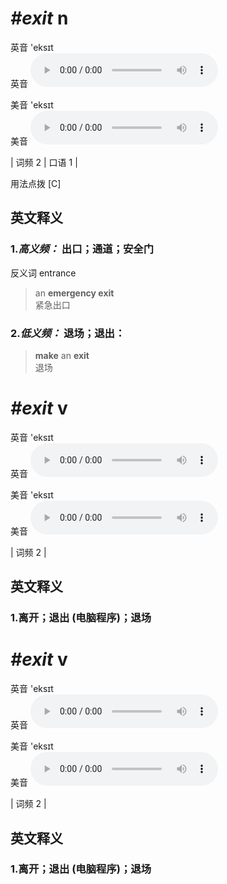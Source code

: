 # ***\#exit*** n
英音 'eksɪt  
英音
<audio src="./media/exit-B.aac" controls="controls"></audio>

美音 'eksɪt  
美音
<audio src="./media/exit.aac" controls="controls"></audio>



| 词频 2 | 口语 1 |  

用法点拨  [C]

英文释义
---
### 1.*高义频：* **出口；通道；安全门**  
反义词 entrance 

 > an **emergency exit**   
 > 紧急出口    

### 2.*低义频：* **退场；退出：**  

 > **make** an **exit**  
 > 退场    


# ***\#exit*** v
英音 'eksɪt  
英音
<audio src="./media/exit-B.aac" controls="controls"></audio>

美音 'eksɪt  
美音
<audio src="./media/exit.aac" controls="controls"></audio>



| 词频 2 |  

英文释义
---
### 1.**离开；退出 (电脑程序)；退场**  


# ***\#exit*** v
英音 'eksɪt  
英音
<audio src="./media/exit-B.aac" controls="controls"></audio>

美音 'eksɪt  
美音
<audio src="./media/exit.aac" controls="controls"></audio>



| 词频 2 |  

英文释义
---
### 1.**离开；退出 (电脑程序)；退场**  


